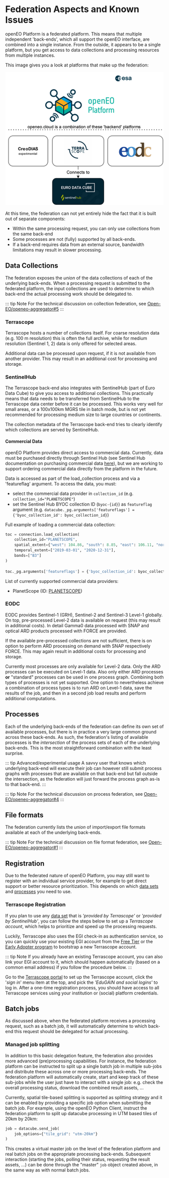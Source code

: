 # Federation Aspects and Known Issues

openEO Platform is a federated platform. This means that multiple independent 'back-ends', 
which all support the openEO interface, are combined into a single instance. From the outside, 
it appears to be a single platform, but you get access to data collections and processing resources from 
multiple instances.

This image gives you a look at platforms that make up the federation:

![openeo.cloud federation](./federation.png)

At this time, the federation can not yet entirely hide the fact that it is built out of 
separate components:

- Within the same processing request, you can only use collections from the same back-end
- Some processes are not (fully) supported by all back-ends.
- If a back-end requires data from an external source, bandwidth limitations may result in slower processing.

## Data Collections

The federation exposes the _union_ of the data collections of each of the underlying back-ends.
When a processing request is submitted to the federated platform, the input collections are used to determine to which back-end the actual processing work should be delegated to.

::: tip Note
For the technical discussion on collection federation, see [Open-EO/openeo-aggregator#5](https://github.com/Open-EO/openeo-aggregator/issues/5)
:::

### Terrascope

Terrascope hosts a number of collections itself.
For coarse resolution data (e.g. 100 m resolution) this is often the full archive, 
while for medium resolution (Sentinel 1, 2) data is only offered for selected areas.

Additional data can be processed upon request, if it is not available from another provider. 
This may result in an additional cost for processing and storage.

### SentinelHub

The Terrascope back-end also integrates with SentinelHub (part of Euro Data Cube) to give you
access to additional collections. 
This practically means that data needs to be transferred from SentinelHub to the Terrascope data center before it can be processed.
This works very well for small areas, or a 100x100km MGRS tile in batch mode, 
but is not yet recommended for processing medium size to large countries or continents. 

The collection metadata of the Terrascope back-end tries to clearly identify which collections are served by SentinelHub.

#### Commercial Data

openEO Platform provides direct access to commercial data. Currently, data must be purchased directly through Sentinel Hub (see Sentinel Hub documentation on purchasing commercial data [here](https://docs.sentinel-hub.com/api/latest/api/data-import/)), but we are working to support ordering commercial data directly from the platform in the future. 

Data is accessed as part of the load_collection process and via a 'featureflag' argument. To access the data, you must:
- select the commercial data provider in `collection_id` (e.g. `collection_id="PLANETSCOPE"`)
- set the Sentinel Hub BYOC collection ID (`byoc-{id}`) as `featureflag` argument (e.g. `datacube._pg.arguments['featureflags'] = {'byoc_collection_id': byoc_collection_id}`)

Full example of loading a commercial data collection:

```python
toc = connection.load_collection(
    collection_id="PLANETSCOPE",
    spatial_extent={"west": 104.86, "south": 8.85, "east": 106.11, "north": 10.37},
    temporal_extent=["2019-03-01", "2020-12-31"],
    bands=["B3"]
)

toc._pg.arguments['featureflags'] = {'byoc_collection_id': byoc_collection_id}
```

List of currently supported commercial data providers:
- PlanetScope (ID: [PLANETSCOPE](https://openeo.cloud/data-collections/view/?id=PLANETSCOPE))

### EODC

EODC provides Sentinel-1 (GRH), Sentinel-2 and Sentinel-3 Level-1 globally. On top, pre-processed Level-2 data is
available on request (this may result in additional costs). In detail Gamma0 data processed with SNAP and optical ARD
products processed with FORCE are provided.

If the available pre-processed collections are not sufficient, there is on option to perform ARD processing on demand
with SNAP respectively FORCE. This may again result in additional costs for processing and storage.

Currently most processes are only available for Level-2 data. Only the ARD processes can be executed on Level-1 data. Also
only either ARD processes **or** "standard" processes can be used in one process graph. Combining both types of processes
is not yet supported. One option to nevertheless achieve a combination of process types is to run ARD on Level-1 data,
save the results of the job, and then in a second job load results and perform additional computations.

## Processes

Each of the underlying back-ends of the federation can define its own set of available processes,
but there is in practice a very large common ground across these back-ends.
As such, the federation's listing of available processes is the _intersection_
of the process sets of each of the underlying back-ends.
This is the most straightforward combination with the least surprise.

::: tip Advanced/experimental usage
A savvy user that knows which underlying back-end will execute their job
can however still submit process graphs with processes that are available
on that back-end but fall outside the intersection,
as the federation will just forward the process graph as-is to that back-end.
:::

::: tip Note
For the technical discussion on process federation, see [Open-EO/openeo-aggregator#4](https://github.com/Open-EO/openeo-aggregator/issues/4)
:::

## File formats

The federation currently lists the _union_ of import/export file formats available
at each of the underlying back-ends.

::: tip Note
For the technical discussion on file format federation, see [Open-EO/openeo-aggregator#1](https://github.com/Open-EO/openeo-aggregator/issues/1)
:::

## Registration

Due to the federated nature of openEO Platform, 
you may still want to register with an individual service provider,
for example to get direct support or better resource prioritization.
This depends on which [data sets](../data-collections/index.md) and [processes](../processes/index.md) you need to use.

### Terrascope Registration

If you plan to use any [data set](../data-collections/index.md) that is *'provided by Terrascope'* or *'provided by SentinelHub'*,
you can follow the steps below to set up a *Terrascope account*,
which helps to prioritize and speed up the processing requests.

Luckily, Terrascope also uses the EGI check-in as authentication service,
so you can quickly use your existing EGI account from the 
[Free Tier](../../join/free_tier.md) or the [Early Adopter program](../../join/early_adopter.md)
to bootstrap a new Terrascope account.

::: tip Note
If you already have an existing Terrascope account, you can also link your EGI account to it,
which should happen automatically (based on a common email address) if you follow the procedure below.
:::

Go to the [Terrascope portal](https://terrascope.be) to set up the Terrascope account,
click the '*sign in*' menu item at the top, and pick the *'EduGAIN and social logins'* to log in.
After a one-time registration process, you should have access to all Terrascope services
using your institution or (social) platform credentials.


## Batch jobs

As discussed above, when the federated platform receives a processing request, such as a batch job,
it will automatically determine to which back-end this request should be delegated for actual processing.


### Managed job splitting

In addition to this basic delegation feature, the federation also provides more advanced (pre)processing capabilities.
For instance, the federation platform can be instructed to split up a single batch job in multiple sub-jobs
and distribute these across one or more processing back-ends.
The federation platform will automatically create, start and keep track of these sub-jobs
while the user just have to interact with a single job: e.g. check the overall processing status,
download the combined result assets, ...

Currently, spatial tile-based splitting is supported as splitting strategy
and it can be enabled by providing a specific job option when submitting the batch job.
For example, using the openEO Python Client, instruct the federation platform to
split up datacube processing in UTM based tiles of 20km by 20km:


```python
job = datacube.send_job(
    job_options={"tile_grid": "utm-20km"}
)
```

This creates a virtual master job on the level of the federation platform and real batch jobs
on the appropriate processing back-ends.
Subsequent interaction (starting the jobs, polling their status, requesting the result assets, ...)
can be done through the "master" `job` object created above, in the same way as with normal batch jobs.




